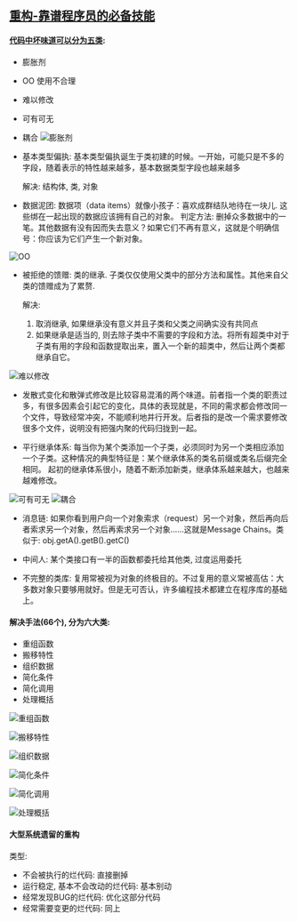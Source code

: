 ## [重构-靠谱程序员的必备技能](https://www.jianshu.com/p/ffd89d5df276?hmsr=toutiao.io&utm_medium=toutiao.io&utm_source=toutiao.io)

#### [代码中坏味道可以分为五类](https://www.kancloud.cn/sstd521/refactor/194218):
  * 膨胀剂
  * OO 使用不合理
  * 难以修改
  * 可有可无
  * 耦合
  ![膨胀剂](../img/7.webp)
  * 基本类型偏执: 基本类型偏执诞生于类初建的时候。一开始，可能只是不多的字段，随着表示的特性越来越多，基本数据类型字段也越来越多

    解决: 结构体, 类, 对象

  * 数据泥团: 数据项（data items）就像小孩子：喜欢成群结队地待在一块儿. 这些绑在一起出现的数据应该拥有自己的对象。
    判定方法: 删掉众多数据中的一笔。其他数据有没有因而失去意义？如果它们不再有意义，这就是个明确信号：你应该为它们产生一个新对象。

  ![OO](../img/8.webp)
  * 被拒绝的馈赠: 类的继承. 子类仅仅使用父类中的部分方法和属性。其他来自父类的馈赠成为了累赘.

    解决:
      1. 取消继承, 如果继承没有意义并且子类和父类之间确实没有共同点
      2. 如果继承是适当的, 则去除子类中不需要的字段和方法。将所有超类中对于子类有用的字段和函数提取出来，置入一个新的超类中，然后让两个类都继承自它。

  ![难以修改](../img/9.webp)

  * 发散式变化和散弹式修改是比较容易混淆的两个味道。前者指一个类的职责过多，有很多因素会引起它的变化，具体的表现就是，不同的需求都会修改同一个文件，导致经常冲突，不能顺利地并行开发。后者指的是改一个需求要修改很多个文件，说明没有把强内聚的代码归拢到一起。

  * 平行继承体系: 每当你为某个类添加一个子类，必须同时为另一个类相应添加一个子类。这种情况的典型特征是：某个继承体系的类名前缀或类名后缀完全相同。 起初的继承体系很小，随着不断添加新类，继承体系越来越大，也越来越难修改。

  ![可有可无](../img/10.webp)
  ![耦合](../img/11.webp)
  * 消息链: 如果你看到用户向一个对象索求（request）另一个对象，然后再向后者索求另一个对象，然后再索求另一个对象……这就是Message Chains。类似于: obj.getA().getB().getC()

  * 中间人: 某个类接口有一半的函数都委托给其他类, 过度运用委托

  * 不完整的类库: 复用常被视为对象的终极目的。不过复用的意义常被高估：大多数对象只要够用就好。但是无可否认，许多编程技术都建立在程序库的基础上。

#### 解决手法(66个), 分为六大类:
  * 重组函数
  * 搬移特性
  * 组织数据
  * 简化条件
  * 简化调用
  * 处理概括

  ![重组函数](../img/12.webp)

  ![搬移特性](../img/13.webp)

  ![组织数据](../img/14.webp)

  ![简化条件](../img/15.webp)

  ![简化调用](../img/16.webp)

  ![处理概括](../img/17.webp)


#### 大型系统遗留的重构
类型:
  * 不会被执行的烂代码: 直接删掉
  * 运行稳定, 基本不会改动的烂代码: 基本别动
  * 经常发现BUG的烂代码: 优化这部分代码
  * 经常需要变更的烂代码: 同上

